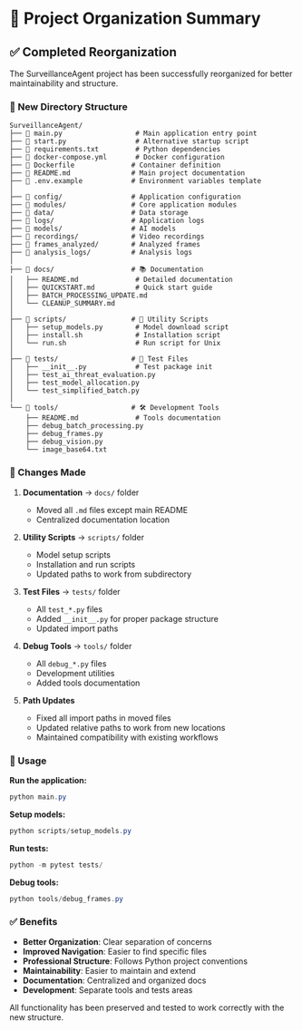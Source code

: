 # 📁 Project Organization Summary

## ✅ Completed Reorganization

The SurveillanceAgent project has been successfully reorganized for better maintainability and structure.

### 📂 New Directory Structure

```
SurveillanceAgent/
├── 📄 main.py                  # Main application entry point
├── 📄 start.py                 # Alternative startup script
├── 📄 requirements.txt         # Python dependencies
├── 📄 docker-compose.yml       # Docker configuration
├── 📄 Dockerfile              # Container definition
├── 📄 README.md               # Main project documentation
├── 📄 .env.example            # Environment variables template
│
├── 📁 config/                 # Application configuration
├── 📁 modules/                # Core application modules
├── 📁 data/                   # Data storage
├── 📁 logs/                   # Application logs
├── 📁 models/                 # AI models
├── 📁 recordings/             # Video recordings
├── 📁 frames_analyzed/        # Analyzed frames
├── 📁 analysis_logs/          # Analysis logs
│
├── 📁 docs/                   # 📚 Documentation
│   ├── README.md              # Detailed documentation
│   ├── QUICKSTART.md          # Quick start guide
│   ├── BATCH_PROCESSING_UPDATE.md
│   └── CLEANUP_SUMMARY.md
│
├── 📁 scripts/                # 🔧 Utility Scripts
│   ├── setup_models.py        # Model download script
│   ├── install.sh             # Installation script
│   └── run.sh                 # Run script for Unix
│
├── 📁 tests/                  # 🧪 Test Files
│   ├── __init__.py            # Test package init
│   ├── test_ai_threat_evaluation.py
│   ├── test_model_allocation.py
│   └── test_simplified_batch.py
│
└── 📁 tools/                  # 🛠️ Development Tools
    ├── README.md              # Tools documentation
    ├── debug_batch_processing.py
    ├── debug_frames.py
    ├── debug_vision.py
    └── image_base64.txt
```

### 🔄 Changes Made

1. **Documentation** → `docs/` folder
   - Moved all `.md` files except main README
   - Centralized documentation location

2. **Utility Scripts** → `scripts/` folder
   - Model setup scripts
   - Installation and run scripts
   - Updated paths to work from subdirectory

3. **Test Files** → `tests/` folder
   - All `test_*.py` files
   - Added `__init__.py` for proper package structure
   - Updated import paths

4. **Debug Tools** → `tools/` folder
   - All `debug_*.py` files
   - Development utilities
   - Added tools documentation

5. **Path Updates**
   - Fixed all import paths in moved files
   - Updated relative paths to work from new locations
   - Maintained compatibility with existing workflows

### 🚀 Usage

**Run the application:**
```powershell
python main.py
```

**Setup models:**
```powershell
python scripts/setup_models.py
```

**Run tests:**
```powershell
python -m pytest tests/
```

**Debug tools:**
```powershell
python tools/debug_frames.py
```

### ✅ Benefits

- **Better Organization**: Clear separation of concerns
- **Improved Navigation**: Easier to find specific files
- **Professional Structure**: Follows Python project conventions
- **Maintainability**: Easier to maintain and extend
- **Documentation**: Centralized and organized docs
- **Development**: Separate tools and tests areas

All functionality has been preserved and tested to work correctly with the new structure.
